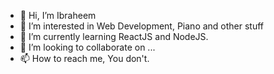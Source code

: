 - 👋 Hi, I’m Ibraheem
- 👀 I’m interested in Web Development, Piano and other stuff
- 🌱 I’m currently learning ReactJS and NodeJS.
- 💞️ I’m looking to collaborate on ...
- 📫 How to reach me, You don't.

<!---
ft7e/ft7e is a ✨ special ✨ repository because its `README.md` (this file) appears on your GitHub profile.
You can click the Preview link to take a look at your changes.
--->
